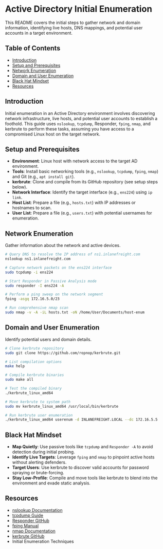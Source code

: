 # Active Directory Initial Enumeration

This README covers the initial steps to gather network and domain information, identifying live hosts, DNS mappings, and potential user accounts in a target environment.

## Table of Contents

- [Introduction](#introduction)
- [Setup and Prerequisites](#setup-and-prerequisites)
- [Network Enumeration](#network-enumeration)
- [Domain and User Enumeration](#domain-and-user-enumeration)
- [Black Hat Mindset](#black-hat-mindset)
- [Resources](#resources)

## Introduction

Initial enumeration in an Active Directory environment involves discovering network infrastructure, live hosts, and potential user accounts to establish a foothold. This guide uses `nslookup`, `tcpdump`, Responder, `fping`, `nmap`, and kerbrute to perform these tasks, assuming you have access to a compromised Linux host on the target network.

## Setup and Prerequisites

- **Environment**: Linux host with network access to the target AD environment.
- **Tools**: Install basic networking tools (e.g., `nslookup`, `tcpdump`, `fping`, `nmap`) and Git (e.g., `apt install git`).
- **kerbrute**: Clone and compile from its GitHub repository (see setup steps below).
- **Network Interface**: Identify the target interface (e.g., `ens224`) using `ip link`.
- **Host List**: Prepare a file (e.g., `hosts.txt`) with IP addresses or hostnames to scan.
- **User List**: Prepare a file (e.g., `users.txt`) with potential usernames for enumeration.

## Network Enumeration

Gather information about the network and active devices.

```bash
# Query DNS to resolve the IP address of ns1.inlanefreight.com
nslookup ns1.inlanefreight.com

# Capture network packets on the ens224 interface
sudo tcpdump -i ens224

# Start Responder in Passive Analysis mode
sudo responder -I ens224 -A

# Perform a ping sweep on the network segment
fping -asgq 172.16.5.0/23

# Run comprehensive nmap scan
sudo nmap -v -A -iL hosts.txt -oN /home/User/Documents/host-enum
```

## Domain and User Enumeration

Identify potential users and domain details.

```bash
# Clone kerbrute repository
sudo git clone https://github.com/ropnop/kerbrute.git

# List compilation options
make help

# Compile kerbrute binaries
sudo make all

# Test the compiled binary
./kerbrute_linux_amd64

# Move kerbrute to system path
sudo mv kerbrute_linux_amd64 /usr/local/bin/kerbrute

# Run kerbrute user enumeration
./kerbrute_linux_amd64 userenum -d INLANEFREIGHT.LOCAL --dc 172.16.5.5 users.txt -o kerb-results
```

## Black Hat Mindset

- **Map Quietly**: Use passive tools like `tcpdump` and `Responder -A` to avoid detection during initial probing.
- **Identify Live Targets**: Leverage `fping` and `nmap` to pinpoint active hosts without alerting defenders.
- **Target Users**: Use kerbrute to discover valid accounts for password spraying or brute-forcing.
- **Stay Low-Profile**: Compile and move tools like kerbrute to blend into the environment and evade static analysis.

## Resources

- [nslookup Documentation](https://linux.die.net/man/1/nslookup)
- [tcpdump Guide](https://www.tcpdump.org/manpages/tcpdump.1.html)
- [Responder GitHub](https://github.com/lgandx/Responder)
- [fping Manual](https://fping.org/fping.1.html)
- [nmap Documentation](https://nmap.org/docs.html)
- [kerbrute GitHub](https://github.com/ropnop/kerbrute)
- Initial Enumeration Techniques

